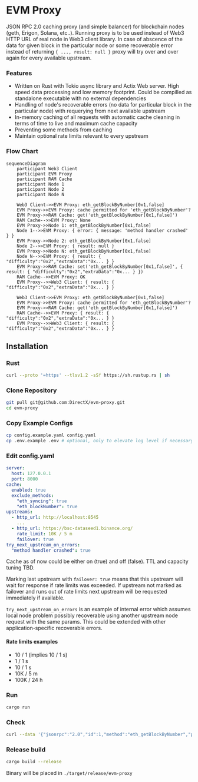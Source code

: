 # EVM Proxy

JSON RPC 2.0 caching proxy (and simple balancer) for blockchain nodes (geth, Erigon, Solana, etc..). Running proxy is to be used instead of Web3 HTTP URL of real node in Web3 client library. In case of abscence of the data for given block in the particular node or some recoverable error instead of returning ```{ ..., result: null }``` proxy will try over and over again for every available upstream.

### Features

* Written on Rust with Tokio async library and Actix Web server. High speed data processing and low memory footprint. Could be compilled as standalone executable with no external dependencies
* Handling of node's recoverable errors (no data for particular block in the particular node) with requerying from next available upstream
* In-memory caching of all requests with automatic cache cleaning in terms of time to live and maximum cache capacity
* Preventing some methods from caching
* Maintain optional rate limits relevant to every upstream

### Flow Chart

```mermaid
sequenceDiagram
    participant Web3 Client
    participant EVM Proxy
    participant RAM Cache
    participant Node 1
    participant Node 2
    participant Node N

    Web3 Client->>EVM Proxy: eth_getBlockByNumber[0x1,false]
    EVM Proxy->>EVM Proxy: cache permitted for 'eth_getBlockByNumber'?
    EVM Proxy->>RAM Cache: get('eth_getBlockByNumber[0x1,false]')
    RAM Cache-->>EVM Proxy: None
    EVM Proxy->>Node 1: eth_getBlockByNumber[0x1,false]
    Node 1-->>EVM Proxy: { error: { message: 'method handler crashed' } }
    EVM Proxy->>Node 2: eth_getBlockByNumber[0x1,false]
    Node 2-->>EVM Proxy: { result: null }
    EVM Proxy->>Node N: eth_getBlockByNumber[0x1,false]
    Node N-->>EVM Proxy: { result: { "difficulty":"0x2","extraData":"0x... } }
    EVM Proxy->>RAM Cache: set('eth_getBlockByNumber[0x1,false]', { result: { "difficulty":"0x2","extraData":"0x... } })
    RAM Cache-->>EVM Proxy: OK
    EVM Proxy-->>Web3 Client: { result: { "difficulty":"0x2","extraData":"0x... } }

    Web3 Client->>EVM Proxy: eth_getBlockByNumber[0x1,false]
    EVM Proxy->>EVM Proxy: cache permitted for 'eth_getBlockByNumber'?
    EVM Proxy->>RAM Cache: get('eth_getBlockByNumber[0x1,false]')
    RAM Cache-->>EVM Proxy: { result: { "difficulty":"0x2","extraData":"0x... } }
    EVM Proxy-->>Web3 Client: { result: { "difficulty":"0x2","extraData":"0x... } }
```

## Installation

### Rust

```bash
curl --proto '=https' --tlsv1.2 -sSf https://sh.rustup.rs | sh
```

### Clone Repository

```bash
git pull git@github.com:DirectX/evm-proxy.git
cd evm-proxy
```

### Copy Example Configs

```bash
cp config.example.yaml config.yaml
cp .env.example .env # optional, only to elevate log level if necessary
```

### Edit config.yaml

```yaml
server:
  host: 127.0.0.1
  port: 8000
cache:
  enabled: true
  exclude_methods:
    "eth_syncing": true
    "eth_blockNumber": true
upstreams:
  - http_url: http://localhost:8545
    ...
  - http_url: https://bsc-dataseed1.binance.org/
    rate_limit: 10K / 5 m
    failover: true
try_next_upstream_on_errors:
  "method handler crashed": true
```

Cache as of now could be either on (true) and off (false). TTL and capacity tuning TBD.

Marking last upstream with ```failover: true``` means that this upstream will wait for response if rate limits was exceeded. If upstream not marked as failover and runs out of rate limits next upstream will be requested immediately if available.

```try_next_upstream_on_errors``` is an example of internal error which assumes local node problem possibly recoverable using another upstream node request with the same params. This could be extended with other application-specific recoverable errors.

#### Rate limits examples

* 10 / 1 (implies 10 / 1 s)
* 1 / 1 s
* 10 / 1 s
* 10K / 5 m
* 100K / 24 h

### Run

```bash
cargo run
```

### Check

```bash
curl --data '{"jsonrpc":"2.0","id":1,"method":"eth_getBlockByNumber","params":["0x1406f40",false]}' -H "Content-Type: application/json" http://localhost:8000
```

### Release build

```bash
cargo build --release
```

Binary will be placed in ```./target/release/evm-proxy```